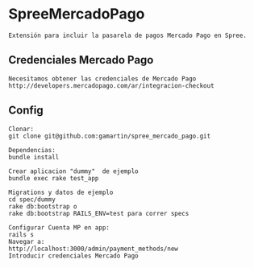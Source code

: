 SpreeMercadoPago
================

	Extensión para incluir la pasarela de pagos Mercado Pago en Spree.


Credenciales Mercado Pago
-------
	Necesitamos obtener las credenciales de Mercado Pago	
	http://developers.mercadopago.com/ar/integracion-checkout


Config
-------

	Clonar:
	git clone git@github.com:gamartin/spree_mercado_pago.git

	Dependencias:
	bundle install 

	Crear aplicacion "dummy"  de ejemplo
	bundle exec rake test_app

	Migrations y datos de ejemplo
	cd spec/dummy
	rake db:bootstrap o
	rake db:bootstrap RAILS_ENV=test para correr specs

	Configurar Cuenta MP en app:
	rails s 
	Navegar a:
	http://localhost:3000/admin/payment_methods/new
	Introducir credenciales Mercado Pago


